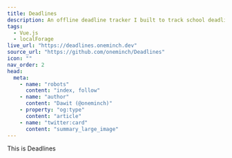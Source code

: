 ```yaml
---
title: Deadlines
description: An offline deadline tracker I built to track school deadlines
tags:
  - Vue.js
  - localForage
live_url: "https://deadlines.oneminch.dev"
source_url: "https://github.com/oneminch/Deadlines"
icon: ""
nav_order: 2
head:
  meta:
    - name: "robots"
      content: "index, follow"
    - name: "author"
      content: "Dawit (@oneminch)"
    - property: "og:type"
      content: "article"
    - name: "twitter:card"
      content: "summary_large_image"
---
```


This is Deadlines
